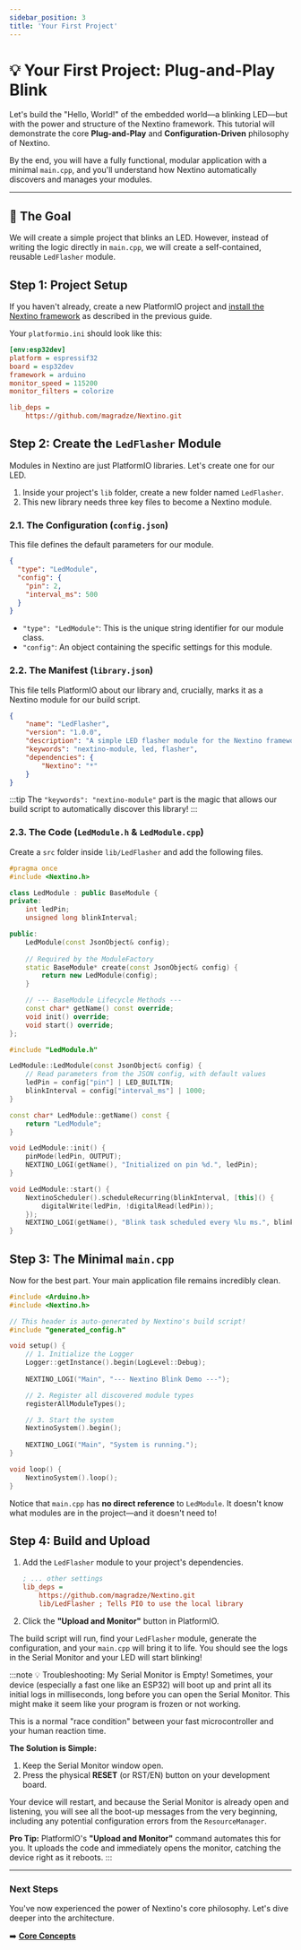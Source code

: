```yaml
---
sidebar_position: 3
title: 'Your First Project'
---
```


# 💡 Your First Project: Plug-and-Play Blink

Let's build the "Hello, World!" of the embedded world—a blinking LED—but with the power and structure of the Nextino framework. This tutorial will demonstrate the core **Plug-and-Play** and **Configuration-Driven** philosophy of Nextino.

By the end, you will have a fully functional, modular application with a minimal `main.cpp`, and you'll understand how Nextino automatically discovers and manages your modules.

---

## 🎯 The Goal

We will create a simple project that blinks an LED. However, instead of writing the logic directly in `main.cpp`, we will create a self-contained, reusable `LedFlasher` module.

## Step 1: Project Setup

If you haven't already, create a new PlatformIO project and [install the Nextino framework](./installation.md) as described in the previous guide.

Your `platformio.ini` should look like this:

```ini title="platformio.ini"
[env:esp32dev]
platform = espressif32
board = esp32dev
framework = arduino
monitor_speed = 115200
monitor_filters = colorize

lib_deps =
    https://github.com/magradze/Nextino.git
```

## Step 2: Create the `LedFlasher` Module

Modules in Nextino are just PlatformIO libraries. Let's create one for our LED.

1. Inside your project's `lib` folder, create a new folder named `LedFlasher`.
2. This new library needs three key files to become a Nextino module.

### 2.1. The Configuration (`config.json`)

This file defines the default parameters for our module.

```json title="lib/LedFlasher/config.json"
{
  "type": "LedModule",
  "config": {
    "pin": 2,
    "interval_ms": 500
  }
}
```

* `"type": "LedModule"`: This is the unique string identifier for our module class.
* `"config"`: An object containing the specific settings for this module.

### 2.2. The Manifest (`library.json`)

This file tells PlatformIO about our library and, crucially, marks it as a Nextino module for our build script.

```json title="lib/LedFlasher/library.json"
{
    "name": "LedFlasher",
    "version": "1.0.0",
    "description": "A simple LED flasher module for the Nextino framework.",
    "keywords": "nextino-module, led, flasher",
    "dependencies": {
        "Nextino": "*"
    }
}
```

:::tip
The `"keywords": "nextino-module"` part is the magic that allows our build script to automatically discover this library!
:::

### 2.3. The Code (`LedModule.h` & `LedModule.cpp`)

Create a `src` folder inside `lib/LedFlasher` and add the following files.

```cpp title="lib/LedFlasher/src/LedModule.h"
#pragma once
#include <Nextino.h>

class LedModule : public BaseModule {
private:
    int ledPin;
    unsigned long blinkInterval;

public:
    LedModule(const JsonObject& config);
    
    // Required by the ModuleFactory
    static BaseModule* create(const JsonObject& config) {
        return new LedModule(config);
    }

    // --- BaseModule Lifecycle Methods ---
    const char* getName() const override;
    void init() override;
    void start() override;
};
```

```cpp title="lib/LedFlasher/src/LedModule.cpp"
#include "LedModule.h"

LedModule::LedModule(const JsonObject& config) {
    // Read parameters from the JSON config, with default values
    ledPin = config["pin"] | LED_BUILTIN;
    blinkInterval = config["interval_ms"] | 1000;
}

const char* LedModule::getName() const {
    return "LedModule";
}

void LedModule::init() {
    pinMode(ledPin, OUTPUT);
    NEXTINO_LOGI(getName(), "Initialized on pin %d.", ledPin);
}

void LedModule::start() {
    NextinoScheduler().scheduleRecurring(blinkInterval, [this]() {
        digitalWrite(ledPin, !digitalRead(ledPin));
    });
    NEXTINO_LOGI(getName(), "Blink task scheduled every %lu ms.", blinkInterval);
}
```

## Step 3: The Minimal `main.cpp`

Now for the best part. Your main application file remains incredibly clean.

```cpp title="src/main.cpp"
#include <Arduino.h>
#include <Nextino.h>

// This header is auto-generated by Nextino's build script!
#include "generated_config.h"

void setup() {
    // 1. Initialize the Logger
    Logger::getInstance().begin(LogLevel::Debug);
    
    NEXTINO_LOGI("Main", "--- Nextino Blink Demo ---");

    // 2. Register all discovered module types
    registerAllModuleTypes();

    // 3. Start the system
    NextinoSystem().begin();
    
    NEXTINO_LOGI("Main", "System is running.");
}

void loop() {
    NextinoSystem().loop();
}
```

Notice that `main.cpp` has **no direct reference** to `LedModule`. It doesn't know what modules are in the project—and it doesn't need to!

## Step 4: Build and Upload

1. Add the `LedFlasher` module to your project's dependencies.

    ```ini title="platformio.ini"
    ; ... other settings
    lib_deps =
        https://github.com/magradze/Nextino.git
        lib/LedFlasher ; Tells PIO to use the local library
    ```

2. Click the **"Upload and Monitor"** button in PlatformIO.

The build script will run, find your `LedFlasher` module, generate the configuration, and your `main.cpp` will bring it to life. You should see the logs in the Serial Monitor and your LED will start blinking!

:::note 💡 Troubleshooting: My Serial Monitor is Empty!
Sometimes, your device (especially a fast one like an ESP32) will boot up and print all its initial logs in milliseconds, long before you can open the Serial Monitor. This might make it seem like your program is frozen or not working.

This is a normal "race condition" between your fast microcontroller and your human reaction time.

**The Solution is Simple:**

1. Keep the Serial Monitor window open.
2. Press the physical **RESET** (or RST/EN) button on your development board.

Your device will restart, and because the Serial Monitor is already open and listening, you will see all the boot-up messages from the very beginning, including any potential configuration errors from the `ResourceManager`.

**Pro Tip:** PlatformIO's **"Upload and Monitor"** command automates this for you. It uploads the code and immediately opens the monitor, catching the device right as it reboots.
:::

---

### Next Steps

You've now experienced the power of Nextino's core philosophy. Let's dive deeper into the architecture.

➡️ **[Core Concepts](/core-concepts/architecture-overview)**
